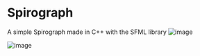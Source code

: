 # Spirograph

A simple Spirograph made in C++ with the SFML library
![image](https://user-images.githubusercontent.com/10454477/215323296-5fe29ff3-5fec-4948-ac89-60d2574364db.png)


![image](https://user-images.githubusercontent.com/10454477/215323289-e1abb7e4-57f2-4b31-8233-d600cafd5b96.png)

